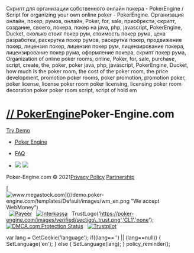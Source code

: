 Скрипт для организации собственного онлайн покера - PokerEngine / Script for organizing your own online poker - PokerEngine. Организация онлайн, покер, румов, онлайн, Poker, for, sale, приобрести, скрипт, создание, своего, покера, покер на java, php, javascript, PokerEngine, Ducket, сколько стоит покер рум, стоимость покер рума, цена разработки, раскрутка покер румов, раскрутка покер, продвижение покер, лицензия покер, лицензия покер рум, лицензирование покера, лицензирование покер рума, оформление покера, скрипт покер рума, Organization of online poker rooms, online, Poker, for, sale, purchase, script, create, the, poker, poker java, php, javascript, PokerEngine, Ducket, how much is the poker room, the cost of the poker room, the price development, promotion poker rooms, poker promotion, promotion poker, poker license, license poker room poker licensing, licensing poker room decoration poker poker room script, script of hold em

[// PokerEngine](https://poker-engine.com/)**Poker-Engine.com**
===============================================================

[Try Demo](https://demo.poker-engine.com/)

*   [Poker Engine](https://poker-engine.com/)

*   [FAQ](https://poker-engine.com/faq)

*   ![](https://poker-engine.com/images/flags/en.png) ![](https://poker-engine.com/images/flags/ru.png)

  

Poker-Engine.com © 2021[Privacy Policy](https://poker-engine.com/privacy) [Partnership](https://poker-engine.com/partnership)  
  

[![www.megastock.com](//demo.poker-engine.com/templates/Default/images/wm_en.png "We accept WebMoney")](https://www.megastock.com/)   [![Payeer](https://poker-engine.com/images/verified/payeer_mc_v.png "Receiving payments via Payeer")](https://payeer.com/)   [![Interkassa](https://poker-engine.com/images/verified/interkassa.png "Receiving payments via InterKassa")](https://www.interkassa.com/)    TrustLogo('https://poker-engine.com/images/verified/sectigo\_trust.png','CL1','none');  [![DMCA.com Protection Status](https://poker-engine.com/images/verified/dmca-badge-w150-5x1-11.png)](https://www.dmca.com/Protection/Status.aspx?ID=6cf0001e-0a15-4fa8-bf5e-e1aed4d405ef "DMCA.com Protection Status")    [![Trustpilot](https://poker-engine.com/images/verified/trust.png "Review us on Trustpilot")](https://www.trustpilot.com/evaluate/poker-engine.com?utm_medium=trustbox&utm_source=TrustBoxReviewCollector)

var lang = GetCookie('language'); if((lang=='') || (lang==null)) { SetLanguage('en'); } else { SetLanguage(lang); } policy\_reminder();